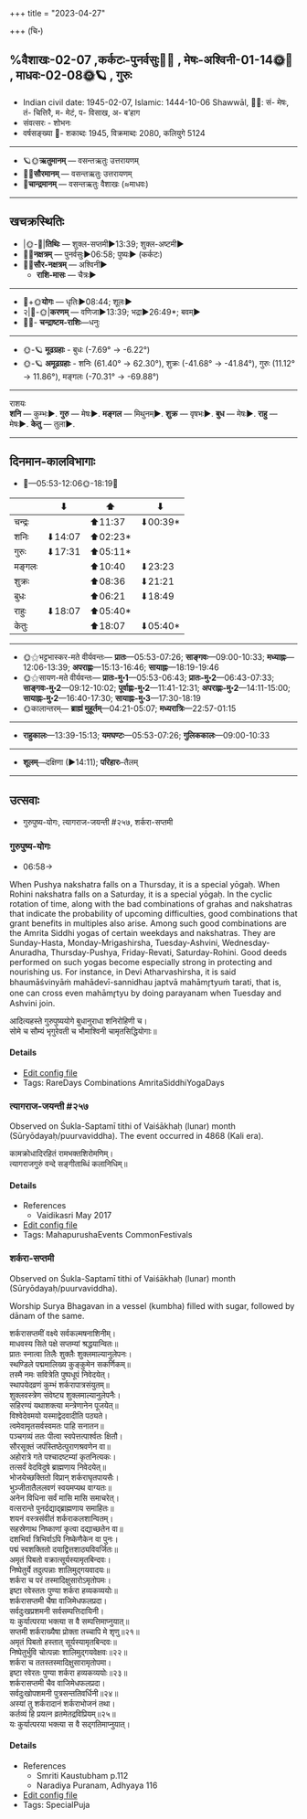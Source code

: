 +++
title = "2023-04-27"

+++
(चि॰)
## %वैशाखः-02-07  ,कर्कटः-पुनर्वसुः🌛🌌  ,  मेषः-अश्विनी-01-14🌞🌌  ,  माधवः-02-08🌞🪐  , गुरुः
- Indian civil date: 1945-02-07, Islamic: 1444-10-06 Shawwāl, 🌌🌞: सं- मेषः, तं- चित्तिरै, म- मेटं, प- विसाख, अ- ब’हाग
- संवत्सरः - शोभनः
- वर्षसङ्ख्या 🌛- शकाब्दः 1945, विक्रमाब्दः 2080, कलियुगे 5124
___________________
- 🪐🌞**ऋतुमानम्** — वसन्तऋतुः उत्तरायणम्
- 🌌🌞**सौरमानम्** — वसन्तऋतुः उत्तरायणम्
- 🌛**चान्द्रमानम्** — वसन्तऋतुः वैशाखः (≈माधवः)
___________________


## खचक्रस्थितिः
- |🌞-🌛|**तिथिः** — शुक्ल-सप्तमी►13:39; शुक्ल-अष्टमी►  
- 🌌🌛**नक्षत्रम्** — पुनर्वसुः►06:58; पुष्यः► (कर्कटः)  
- 🌌🌞**सौर-नक्षत्रम्** — अश्विनी►  
  - **राशि-मासः** — चैत्रः► 
___________________
- 🌛+🌞**योगः** — धृतिः►08:44; शूलः►  
- २|🌛-🌞|**करणम्** — वणिजा►13:39; भद्रा►26:49*; बवम्►  
- 🌌🌛- **चन्द्राष्टम-राशिः**—धनुः  
___________________
- 🌞-🪐 **मूढग्रहाः** - बुधः (-7.69° → -6.22°)
- 🌞-🪐 **अमूढग्रहाः** - शनिः (61.40° → 62.30°), शुक्रः (-41.68° → -41.84°), गुरुः (11.12° → 11.86°), मङ्गलः (-70.31° → -69.88°)
___________________
राशयः  
**शनि** — कुम्भः►. **गुरु** — मेषः►. **मङ्गल** — मिथुनम्►. **शुक्र** — वृषभः►. **बुध** — मेषः►. **राहु** — मेषः►. **केतु** — तुला►. 
___________________


## दिनमान-कालविभागाः
- 🌅—05:53-12:06🌞-18:19🌇  

|      |⬇     |⬆     |⬇     |
|------|-----|-----|------|
|चन्द्रः|     |⬆11:37 |⬇00:39*|
|शनिः   |⬇14:07 |⬆02:23*|     |
|गुरुः  |⬇17:31 |⬆05:11*|     |
|मङ्गलः |     |⬆10:40 |⬇23:23 |
|शुक्रः |     |⬆08:36 |⬇21:21 |
|बुधः   |     |⬆06:21 |⬇18:49 |
|राहुः  |⬇18:07 |⬆05:40*|     |
|केतुः  |     |⬆18:07 |⬇05:40*|
___________________
- 🌞⚝भट्टभास्कर-मते वीर्यवन्तः— **प्रातः**—05:53-07:26; **साङ्गवः**—09:00-10:33; **मध्याह्नः**—12:06-13:39; **अपराह्णः**—15:13-16:46; **सायाह्नः**—18:19-19:46  
- 🌞⚝सायण-मते वीर्यवन्तः— **प्रातः-मु॰1**—05:53-06:43; **प्रातः-मु॰2**—06:43-07:33; **साङ्गवः-मु॰2**—09:12-10:02; **पूर्वाह्णः-मु॰2**—11:41-12:31; **अपराह्णः-मु॰2**—14:11-15:00; **सायाह्नः-मु॰2**—16:40-17:30; **सायाह्नः-मु॰3**—17:30-18:19  
- 🌞कालान्तरम्— **ब्राह्मं मुहूर्तम्**—04:21-05:07; **मध्यरात्रिः**—22:57-01:15  
___________________
- **राहुकालः**—13:39-15:13; **यमघण्टः**—05:53-07:26; **गुलिककालः**—09:00-10:33  
___________________
- **शूलम्**—दक्षिणा (►14:11); **परिहारः**–तैलम्  
___________________

## उत्सवाः
- गुरुपुष्य-योगः, त्यागराज-जयन्ती #२५७, शर्करा-सप्तमी
### गुरुपुष्य-योगः
- 06:58→



When Pushya nakshatra falls on a Thursday, it is a special yōgaḥ. When Rohini nakshatra falls on a Saturday, it is a special yōgaḥ. In the cyclic rotation of time, along with the bad combinations of grahas and nakshatras that indicate the probability of upcoming difficulties, good combinations that grant benefits in multiples also arise. Among such good combinations are the Amrita Siddhi yogas of certain weekdays and nakshatras. They are Sunday-Hasta, Monday-Mrigashirsha, Tuesday-Ashvini, Wednesday-Anuradha, Thursday-Pushya, Friday-Revati, Saturday-Rohini. Good deeds performed on such yogas become especially strong in protecting and nourishing us.
For instance, in Devi Atharvashirsha, it is said bhaumāśvinyāṁ mahādevī-sannidhau japtvā mahāmr̥tyuṁ tarati, that is, one can cross even mahāmr̥tyu by doing parayanam when Tuesday and Ashvini join.

आदित्यहस्ते गुरुपुष्ययोगे बुधानुराधा शनिरोहिणी च।  
सोमे च सौम्यं भृगुरेवती च भौमाश्विनी चामृतसिद्धियोगाः॥



#### Details
- [Edit config file](https://github.com/jyotisham/adyatithi/blob/master/time_focus/amrita-siddhi/description_only/gurupuSya-yOgaH.toml)
- Tags: RareDays Combinations AmritaSiddhiYogaDays


### त्यागराज-जयन्ती #२५७

Observed on Śukla-Saptamī tithi of Vaiśākhaḥ (lunar) month (Sūryōdayaḥ/puurvaviddha). The event occurred in 4868 (Kali era).  


कामक्रोधादिरहितं रामभक्तशिरोमणिम्।  
त्यागराजगुरुं वन्दे सङ्गीताब्धिं कलानिधिम्॥



#### Details
- References
  - Vaidikasri May 2017
- [Edit config file](https://github.com/jyotisham/adyatithi/blob/master/mahApuruSha/sangIta-kRt/lunar_month/tithi/02/07/tyAgarAja~jayantI.toml)
- Tags: MahapurushaEvents CommonFestivals


### शर्करा-सप्तमी

Observed on Śukla-Saptamī tithi of Vaiśākhaḥ (lunar) month (Sūryōdayaḥ/puurvaviddha). 

Worship Surya Bhagavan in a vessel (kumbha) filled with sugar, followed by dānam of the same.

शर्करासप्तमीं वक्ष्ये सर्वकल्मषनाशिनीम्।  
माधवस्य सिते पक्षे सप्तम्यां श्रद्धयान्वितः॥  
प्रातः स्नात्वा तिलैः शुक्लैः शुक्लमाल्यानुलेपनः।  
स्थण्डिले पद्ममालिख्य कुङ्कुमेन सकर्णिकम्॥  
तस्मै नमः सवित्रेति पुष्पधूपं निवेदयेत्।  
स्थापयेदव्रणं कुम्भं शर्करापात्रसंयुतम्॥  
शुक्लवस्त्रेण संवेष्ट्य शुक्लमाल्यानुलेपनैः।  
सहिरण्यं यथाशक्त्या मन्त्रेणानेन पूजयेत्॥  
विश्वेदेवमयो यस्माद्वेदवादीति पठ्यते।  
त्वमेवामृतसर्वस्वमतः पाहि सनातन॥  
पञ्चगव्यं ततः पीत्वा स्वपेत्तत्पार्श्वतः क्षितौ।  
सौरसूक्तं जपंस्तिष्ठेत्पुराणश्रवणेन वा॥  
अहोरात्रे गते पश्चादष्टम्यां कृतनित्यकः।  
तत्सर्वं वेदविदुषे ब्राह्मणाय निवेदयेत्॥  
भोजयेच्छक्तितो विप्रान् शर्कराघृतपायसैः।  
भुञ्जीतातैललवणं स्वयमप्यथ वाग्यतः॥  
अनेन विधिना सर्वं मासि मासि समाचरेत्।  
वत्सरान्ते पुनर्दद्याद्ब्राह्मणाय समाहितः॥  
शयनं वस्त्रसंवीतं शर्कराकलशान्वितम्।  
सहस्रेणाथ निष्काणां कृत्वा दद्याच्छतेन वा॥  
दशभिर्वा त्रिभिर्वाऽपि निष्केणैकेन वा पुनः।  
पद्मं स्वशक्तितो दयाद्वित्तशाठ्यविवर्जितः॥  
अमृतं पिबतो वक्रात्सूर्यस्यामृतबिन्दवः।  
निष्पेतुर्ये तदुत्पन्नाः शालिमुद्गयवादयः॥  
शर्करा च परं तस्मादिक्षुसारोऽमृतोपमः।  
इष्टा रवेस्ततः पुण्या शर्करा हव्यकव्ययोः॥  
शर्करासप्तमी चैषा वाजिमेधफलप्रदा।  
सर्वदुःखप्रशमनी सर्वसम्पत्तिदायिनी।  
यः कुर्यात्परया भक्त्या स वै सम्पत्तिमाप्नुयात्॥  
सप्तमी शर्कराख्यैषा प्रोक्ता तच्चापि मे शृणु॥२१॥  
अमृतं पिबतो हस्तात् सूर्यस्यामृतबिन्दवः॥  
निष्पेतुर्भुवि चोत्पन्नाः शालिमुद्गयवेक्षवः॥२२॥  
शर्करा च ततस्तस्मादिक्षुसारामृतोपमा।  
इष्टा रवेरतः पुण्या शर्करा हव्यकव्ययोः॥२३॥  
शर्करासप्तमी चैव वाजिमेधफलप्रदा।  
सर्वदुःखोपशमनी पुत्रसन्ततिवर्धिनी॥२४॥  
अस्यां तु शर्करादानं शर्कराभोजनं तथा।  
कर्तव्यं हि प्रयत्न व्रतमेतद्रविप्रियम्॥२५॥  
यः कुर्यात्परया भक्त्या स वै सद्गतिमाप्नुयात्।



#### Details
- References
  - Smriti Kaustubham p.112
  - Naradiya Puranam, Adhyaya 116
- [Edit config file](https://github.com/jyotisham/adyatithi/blob/master/general/lunar_month/tithi/02/07/zarkarA-saptamI.toml)
- Tags: SpecialPuja


